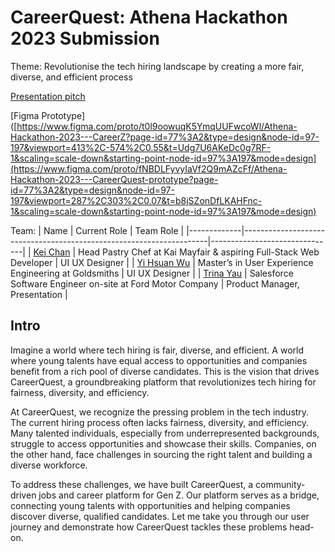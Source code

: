 # CareerQuest: Athena Hackathon 2023 Submission
Theme: Revolutionise the tech hiring landscape by creating a more fair, diverse, and efficient process

[Presentation pitch](https://www.canva.com/design/DAFm9NOHcWg/lq2DjFWc4MTkH6KKIQX05g/edit?utm_content=DAFm9NOHcWg&utm_campaign=designshare&utm_medium=link2&utm_source=sharebutton)

[Figma Prototype]([https://www.figma.com/proto/t0l9oowuqK5YmqUUFwcoWl/Athena-Hackathon-2023---CareerZ?page-id=77%3A2&type=design&node-id=97-197&viewport=413%2C-574%2C0.55&t=Udg7U6AKeDc0g7RF-1&scaling=scale-down&starting-point-node-id=97%3A197&mode=design](https://www.figma.com/proto/fNBDLFyvyIaVf2Q9mAZcFf/Athena-Hackathon-2023---CareerQuest-prototype?page-id=77%3A2&type=design&node-id=97-197&viewport=287%2C303%2C0.07&t=b8jSZonDfLKAHFnc-1&scaling=scale-down&starting-point-node-id=97%3A197&mode=design)

Team:
| Name        | Current Role                                                        | Team Role                     |
|-------------|---------------------------------------------------------------------|-------------------------------|
| [Kei Chan](https://www.linkedin.com/in/kei-chan/)    | Head Pastry Chef at Kai Mayfair & aspiring Full-Stack Web Developer | UI UX Designer                |
| [Yi Hsuan Wu](https://www.linkedin.com/in/hsuanwu/) | Master’s in User Experience Engineering at Goldsmiths               | UI UX Designer                |
| [Trina Yau](https://www.linkedin.com/in/trinayau/)   | Salesforce Software Engineer on-site at Ford Motor Company          | Product Manager, Presentation |

## Intro
Imagine a world where tech hiring is fair, diverse, and efficient. A world where young talents have equal access to opportunities and companies benefit from a rich pool of diverse candidates. This is the vision that drives CareerQuest, a groundbreaking platform that revolutionizes tech hiring for fairness, diversity, and efficiency.

At CareerQuest, we recognize the pressing problem in the tech industry. The current hiring process often lacks fairness, diversity, and efficiency. Many talented individuals, especially from underrepresented backgrounds, struggle to access opportunities and showcase their skills. Companies, on the other hand, face challenges in sourcing the right talent and building a diverse workforce.

To address these challenges, we have built CareerQuest, a community-driven jobs and career platform for Gen Z. Our platform serves as a bridge, connecting young talents with opportunities and helping companies discover diverse, qualified candidates. Let me take you through our user journey and demonstrate how CareerQuest tackles these problems head-on.
